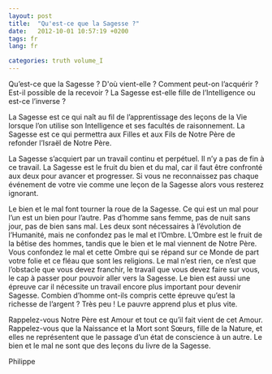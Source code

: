 ```yaml
---
layout: post
title:  "Qu'est-ce que la Sagesse ?"
date:   2012-10-01 10:57:19 +0200
tags: fr
lang: fr

categories: truth volume_I
---
```

Qu’est-ce que la Sagesse ? D'où vient-elle ? Comment peut-on l’acquérir ? Est-il possible de la recevoir ? La Sagesse est-elle fille de l’Intelligence ou est-ce l’inverse ?

La Sagesse est ce qui naît au fil de l’apprentissage des leçons de la Vie lorsque l’on utilise son Intelligence et ses facultés de raisonnement. La Sagesse est ce qui permettra aux Filles et aux Fils de Notre Père de refonder l’Israël de Notre Père.

La Sagesse s’acquiert par un travail continu et perpétuel. Il n’y a pas de fin à ce travail. La Sagesse est le fruit du bien et du mal, car il faut être confronté aux deux pour avancer et progresser. Si vous ne reconnaissez pas chaque événement de votre vie comme une leçon de la Sagesse alors vous resterez ignorant.

Le bien et le mal font tourner la roue de la Sagesse. Ce qui est un mal pour l’un est un bien pour l’autre. Pas d’homme sans femme, pas de nuit sans jour, pas de bien sans mal. Les deux sont nécessaires à l’évolution de l’Humanité, mais ne confondez pas le mal et l’Ombre. L’Ombre est le fruit de la bêtise des hommes, tandis que le bien et le mal viennent de Notre Père. Vous confondez le mal et cette Ombre qui se répand sur ce Monde de part votre folie et ce fléau que sont les religions. Le mal n’est rien, ce n’est que l’obstacle que vous devez franchir, le travail que vous devez faire sur vous, le cap à passer pour pouvoir aller vers la Sagesse. Le bien est aussi une épreuve car il nécessite un travail encore plus important pour devenir Sagesse. Combien d’homme ont-ils compris cette épreuve qu’est la richesse de l’argent ? Très peu ! Le pauvre apprend plus et plus vite.

Rappelez-vous Notre Père est Amour et tout ce qu’il fait vient de cet Amour. Rappelez-vous que la Naissance et la Mort sont Sœurs, fille de la Nature, et elles ne représentent que le passage d’un état de conscience à un autre. Le bien et le mal ne sont que des leçons du livre de la Sagesse.

Philippe


<!-- 
Ce(tte) œuvre est mise à disposition selon les termes de la Licence Creative Commons Attribution - Pas d’Utilisation Commerciale 4.0 International.
-->
